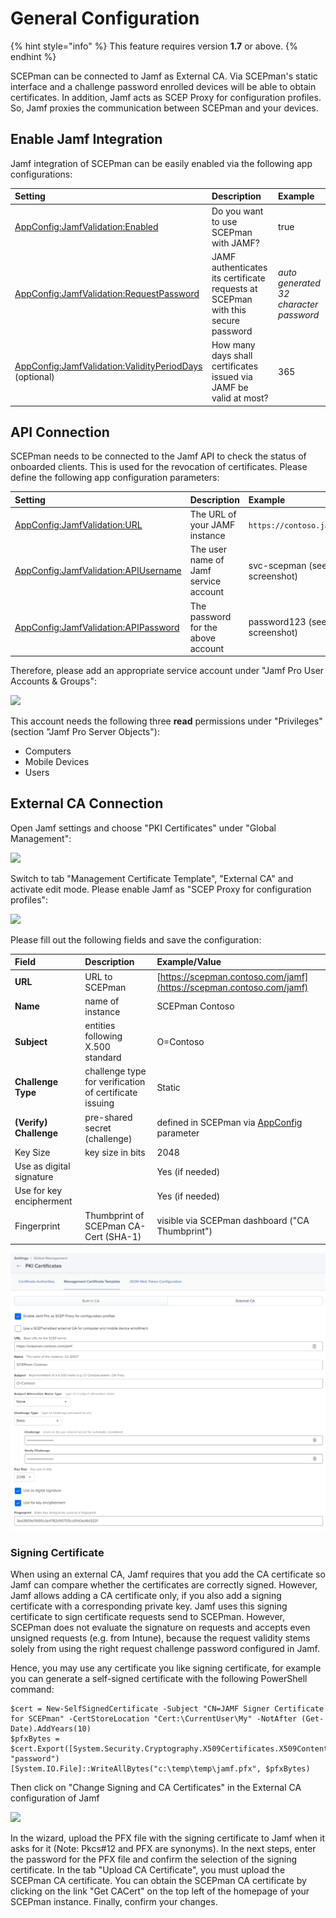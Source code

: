 # General Configuration

{% hint style="info" %}
This feature requires version **1.7** or above.
{% endhint %}

SCEPman can be connected to Jamf as External CA. Via SCEPman's static interface and a challenge password enrolled devices will be able to obtain certificates. In addition, Jamf acts as SCEP Proxy for configuration profiles. So, Jamf proxies the communication between SCEPman and your devices.

## Enable Jamf Integration

Jamf integration of SCEPman can be easily enabled via the following app configurations:

| Setting | Description | Example |
| :--- | :--- | :--- |
| [AppConfig:JamfValidation:Enabled](../../scepman-configuration/optional/application-settings/jamf-validation.md#appconfig-jamfvalidation-enabled) | Do you want to use SCEPman with JAMF? | true |
| [AppConfig:JamfValidation:RequestPassword](../../scepman-configuration/optional/application-settings/jamf-validation.md#appconfig-jamfvalidation-requestpassword) | JAMF authenticates its certificate requests at SCEPman with this secure password | _auto generated 32 character password_ |
| [AppConfig:JamfValidation:ValidityPeriodDays](../../scepman-configuration/optional/application-settings/jamf-validation.md#appconfig-jamfvalidation-validityperioddays) \(optional\) | How many days shall certificates issued via JAMF be valid at most? | 365 |

## API Connection

SCEPman needs to be connected to the Jamf API to check the status of onboarded clients. This is used for the revocation of certificates. Please define the following app configuration parameters:

| Setting | Description | Example |
| :--- | :--- | :--- |
| [AppConfig:JamfValidation:URL](../../scepman-configuration/optional/application-settings/jamf-validation.md#appconfig-jamfvalidation-url) | The URL of your JAMF instance | `https://contoso.jamfcloud.com` |
| [AppConfig:JamfValidation:APIUsername](../../scepman-configuration/optional/application-settings/jamf-validation.md#appconfig-jamfvalidation-apiusername) | The user name of Jamf service account | svc-scepman \(see screenshot\) |
| [AppConfig:JamfValidation:APIPassword](../../scepman-configuration/optional/application-settings/jamf-validation.md#appconfig-jamfvalidation-apipassword) | The password for the above account | password123 \(see screenshot\) |

Therefore, please add an appropriate service account under "Jamf Pro User Accounts & Groups":

![](../../.gitbook/assets/image%20%2833%29.png)

This account needs the following three **read** permissions under "Privileges" \(section "Jamf Pro Server Objects"\):

* Computers
* Mobile Devices
* Users

## External CA Connection

Open Jamf settings and choose "PKI Certificates" under "Global Management":

![](../../.gitbook/assets/image%20%2823%29.png)

Switch to tab "Management Certificate Template", "External CA" and activate edit mode. Please enable Jamf as "SCEP Proxy for configuration profiles":

![](../../.gitbook/assets/image%20%2826%29.png)

Please fill out the following fields and save the configuration:

| Field | Description | Example/Value |
| :--- | :--- | :--- |
| **URL** | URL to SCEPman | [https://scepman.contoso.com/jamf](https://scepman.contoso.com/jamf) |
| **Name** | name of instance | SCEPman Contoso |
| **Subject** | entities following X.500 standard | O=Contoso |
| **Challenge Type** | challenge type for verification of certificate issuing | Static |
| **\(Verify\) Challenge** | pre-shared secret \(challenge\) | defined in SCEPman via [AppConfig](../../scepman-configuration/optional/application-settings/jamf-validation.md#appconfig-jamfvalidation-requestpassword) parameter |
| Key Size | key size in bits | 2048 |
| Use as digital signature |  | Yes \(if needed\) |
| Use for key encipherment |  | Yes \(if needed\) |
| Fingerprint | Thumbprint of SCEPman CA-Cert \(SHA-1\) | visible via SCEPman dashboard \("CA Thumbprint"\) |

![](../../.gitbook/assets/image%20%2827%29.png)

### Signing Certificate

When using an external CA, Jamf requires that you add the CA certificate so Jamf can compare whether the certificates are correctly signed. However, Jamf allows adding a CA certificate only, if you also add a signing certificate with a corresponding private key. Jamf uses this signing certificate to sign certificate requests send to SCEPman. However, SCEPman does not evaluate the signature on requests and accepts even unsigned requests \(e.g. from Intune\), because the request validity stems solely from using the right request challenge password configured in Jamf.

Hence, you may use any certificate you like signing certificate, for example you can generate a self-signed certificate with the following PowerShell command:

```text
$cert = New-SelfSignedCertificate -Subject "CN=JAMF Signer Certificate for SCEPman" -CertStoreLocation "Cert:\CurrentUser\My" -NotAfter (Get-Date).AddYears(10)
$pfxBytes = $cert.Export([System.Security.Cryptography.X509Certificates.X509ContentType]::Pfx, "password")
[System.IO.File]::WriteAllBytes("c:\temp\temp\jamf.pfx", $pfxBytes)
```

Then click on "Change Signing and CA Certificates" in the External CA configuration of Jamf

![](../../.gitbook/assets/jamfsigningcertificate.png)

In the wizard, upload the PFX file with the signing certificate to Jamf when it asks for it \(Note: Pkcs\#12 and PFX are synonyms\). In the next steps, enter the password for the PFX file and confirm the selection of the signing certificate. In the tab "Upload CA Certificate", you must upload the SCEPman CA certificate. You can obtain the SCEPman CA certificate by clicking on the link "Get CACert" on the top left of the homepage of your SCEPman instance. Finally, confirm your changes.

